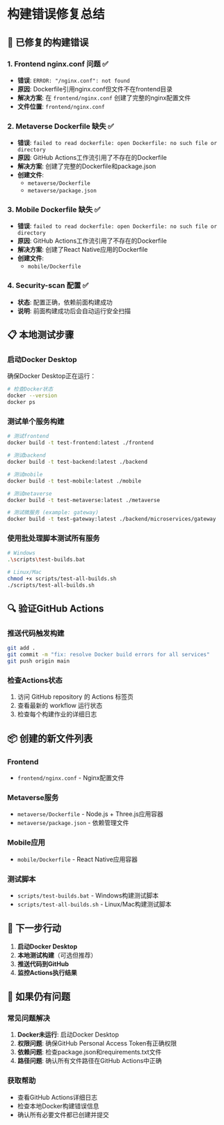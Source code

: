# 构建错误修复总结

## 🔧 已修复的构建错误

### 1. Frontend nginx.conf 问题 ✅
- **错误**: `ERROR: "/nginx.conf": not found`
- **原因**: Dockerfile引用nginx.conf但文件不在frontend目录
- **解决方案**: 在 `frontend/nginx.conf` 创建了完整的nginx配置文件
- **文件位置**: `frontend/nginx.conf`

### 2. Metaverse Dockerfile 缺失 ✅
- **错误**: `failed to read dockerfile: open Dockerfile: no such file or directory`
- **原因**: GitHub Actions工作流引用了不存在的Dockerfile
- **解决方案**: 创建了完整的Dockerfile和package.json
- **创建文件**:
  - `metaverse/Dockerfile`
  - `metaverse/package.json`

### 3. Mobile Dockerfile 缺失 ✅
- **错误**: `failed to read dockerfile: open Dockerfile: no such file or directory`
- **原因**: GitHub Actions工作流引用了不存在的Dockerfile
- **解决方案**: 创建了React Native应用的Dockerfile
- **创建文件**:
  - `mobile/Dockerfile`

### 4. Security-scan 配置 ✅
- **状态**: 配置正确，依赖前面构建成功
- **说明**: 前面构建成功后会自动运行安全扫描

## 📋 本地测试步骤

### 启动Docker Desktop
确保Docker Desktop正在运行：
```bash
# 检查Docker状态
docker --version
docker ps
```

### 测试单个服务构建
```bash
# 测试frontend
docker build -t test-frontend:latest ./frontend

# 测试backend
docker build -t test-backend:latest ./backend

# 测试mobile
docker build -t test-mobile:latest ./mobile

# 测试metaverse
docker build -t test-metaverse:latest ./metaverse

# 测试微服务 (example: gateway)
docker build -t test-gateway:latest ./backend/microservices/gateway
```

### 使用批处理脚本测试所有服务
```bash
# Windows
.\scripts\test-builds.bat

# Linux/Mac
chmod +x scripts/test-all-builds.sh
./scripts/test-all-builds.sh
```

## 🔍 验证GitHub Actions

### 推送代码触发构建
```bash
git add .
git commit -m "fix: resolve Docker build errors for all services"
git push origin main
```

### 检查Actions状态
1. 访问 GitHub repository 的 Actions 标签页
2. 查看最新的 workflow 运行状态
3. 检查每个构建作业的详细日志

## 📦 创建的新文件列表

### Frontend
- `frontend/nginx.conf` - Nginx配置文件

### Metaverse服务
- `metaverse/Dockerfile` - Node.js + Three.js应用容器
- `metaverse/package.json` - 依赖管理文件

### Mobile应用  
- `mobile/Dockerfile` - React Native应用容器

### 测试脚本
- `scripts/test-builds.bat` - Windows构建测试脚本
- `scripts/test-all-builds.sh` - Linux/Mac构建测试脚本

## 🚀 下一步行动

1. **启动Docker Desktop**
2. **本地测试构建**（可选但推荐）
3. **推送代码到GitHub**
4. **监控Actions执行结果**

## 🐛 如果仍有问题

### 常见问题解决
1. **Docker未运行**: 启动Docker Desktop
2. **权限问题**: 确保GitHub Personal Access Token有正确权限
3. **依赖问题**: 检查package.json和requirements.txt文件
4. **路径问题**: 确认所有文件路径在GitHub Actions中正确

### 获取帮助
- 查看GitHub Actions详细日志
- 检查本地Docker构建错误信息
- 确认所有必要文件都已创建并提交 